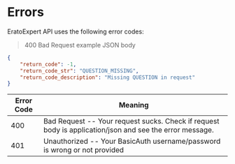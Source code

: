 # Errors

EratoExpert API uses the following error codes:

> 400 Bad Request example JSON body

```json
{
    "return_code": -1,
    "return_code_str": "QUESTION_MISSING",
    "return_code_description": "Missing QUESTION in request"
}
```

Error Code | Meaning
---------- | -------
400 | Bad Request -- Your request sucks. Check if request body is application/json and see the error message.
401 | Unauthorized -- Your BasicAuth username/password is wrong or not provided
